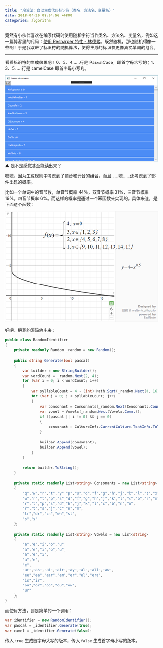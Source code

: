 ```yaml
---
title: "冷算法：自动生成代码标识符（类名、方法名、变量名）"
date: 2018-04-26 08:04:56 +0800
categories: algorithm
---
```


竟然有小伙伴喜欢在编写代码时使用随机字符当作类名、方法名、变量名，例如这一篇博客里的代码：[使用 Resharper 特性 - 林德熙](https://lindexi.gitee.io/lindexi/post/%E4%BD%BF%E7%94%A8-Resharper-%E7%89%B9%E6%80%A7.html)。既然随机，那也随机得像一些啊！于是我改进了标识符的随机算法，使得生成的标识符更像真实单词的组合。

---

看看标识符的生成效果吧！0、2、4……行是 PascalCase，即首字母大写的；1、3、5……行是 camelCase 即首字母小写的。

![自动生成的标识符](/static/posts/2018-04-26-07-42-48.png)  
▲ 是不是感觉甚至能读出来？

嗯嗯，因为生成规则中考虑到了辅音和元音的组合，而且……嗯……还考虑到了部件出现的概率。

比如一个单词中的音节数，单音节概率 44%，双音节概率 31%，三音节概率 19%，四音节概率 6%。而这样的概率是通过一个幂函数来实现的。具体来说，是下面这个函数：

![音节数](/static/posts/2018-04-26-08-02-01.png)

好吧，把我的源码放出来：

```csharp
public class RandomIdentifier
{
    private readonly Random _random = new Random();

    public string Generate(bool pascal)
    {
        var builder = new StringBuilder();
        var wordCount = _random.Next(2, 4);
        for (var i = 0; i < wordCount; i++)
        {
            var syllableCount = 4 - (int) Math.Sqrt(_random.Next(0, 16));
            for (var j = 0; j < syllableCount; j++)
            {
                var consonant = Consonants[_random.Next(Consonants.Count)];
                var vowel = Vowels[_random.Next(Vowels.Count)];
                if ((pascal || i != 0) && j == 0)
                {
                    consonant = CultureInfo.CurrentCulture.TextInfo.ToTitleCase(consonant);
                }

                builder.Append(consonant);
                builder.Append(vowel);
            }
        }

        return builder.ToString();
    }

    private static readonly List<string> Consonants = new List<string>
    {
        "q","w","r","t","y","p","s","d","f","g","h","j","k","l","z","x","c","v","b","n","m",
        "w","r","t","p","s","d","f","g","h","j","k","l","c","b","n","m",
        "r","t","p","s","d","h","j","k","l","c","b","n","m",
        "r","t","s","j","c","n","m",
        "tr","dr","ch","wh","st",
        "s","s"
    };

    private static readonly List<string> Vowels = new List<string>
    {
        "a","e","i","o","u",
        "a","e","i","o","u",
        "a","e","i",
        "a","e",
        "e",
        "ar","as","ai","air","ay","al","all","aw",
        "ee","ea","ear","em","er","el","ere",
        "is","ir",
        "ou","or","oo","ou","ow",
        "ur"
    };
}
```

而使用方法，则是简单的一个调用：

```csharp
var identifier = new RandomIdentifier();
var pascal = _identifier.Generate(true);
var camel = _identifier.Generate(false);
```

传入 `true` 生成首字母大写的版本，传入 `false` 生成首字母小写的版本。
